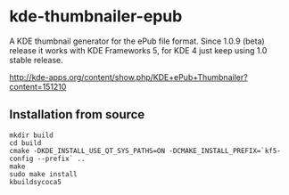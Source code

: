 kde-thumbnailer-epub
====================

A KDE thumbnail generator for the ePub file format.
Since 1.0.9 (beta) release it works with KDE Frameworks 5, for KDE 4 just keep using 1.0 stable release.

http://kde-apps.org/content/show.php/KDE+ePub+Thumbnailer?content=151210

Installation from source
------------------------

    mkdir build
    cd build
    cmake -DKDE_INSTALL_USE_QT_SYS_PATHS=ON -DCMAKE_INSTALL_PREFIX=`kf5-config --prefix` ..
    make
    sudo make install
    kbuildsycoca5
    